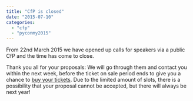 ```yaml
---
title: "CfP is closed"
date: "2015-07-10"
categories:
  - "cfp"
  - "pyconmy2015"
---
```


From 22nd March 2015 we have opened up calls for speakers via a public CfP and the time has come to close.

Thank you all for your proposals: We will go through them and contact you within the next week, before the ticket on sale period ends to give you a chance to [buy your tickets](http://www.pycon.my/get-ticket). Due to the limited amount of slots, there is a possibility that your proposal cannot be accepted, but there will always be next year!
